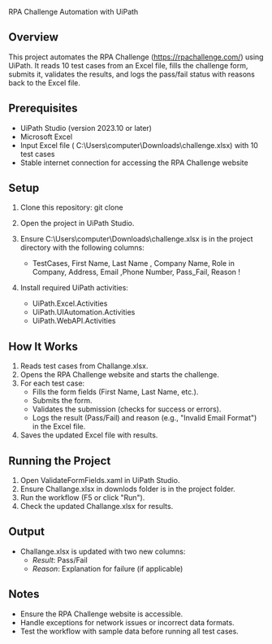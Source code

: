 RPA Challenge Automation with UiPath

## Overview
This project automates the RPA Challenge (https://rpachallenge.com/) using UiPath. It reads 10 test cases from an Excel file, fills the challenge form, submits it, validates the results, and logs the pass/fail status with reasons back to the Excel file.

## Prerequisites
- UiPath Studio (version 2023.10 or later)
- Microsoft Excel
- Input Excel file ( C:\Users\computer\Downloads\challenge.xlsx) with 10 test cases
- Stable internet connection for accessing the RPA Challenge website

## Setup
1. Clone this repository: git clone <repo-url>
2. Open the project in UiPath Studio.
3. Ensure C:\Users\computer\Downloads\challenge.xlsx is in the project directory with the following columns:
   - TestCases,	First Name,	Last Name ,	Company Name,	Role in Company,	Address,	Email	,Phone Number,	Pass_Fail,	Reason
!

4. Install required UiPath activities:
   - UiPath.Excel.Activities
   - UiPath.UIAutomation.Activities
   - UiPath.WebAPI.Activities

## How It Works
1. Reads test cases from Challange.xlsx.
2. Opens the RPA Challenge website and starts the challenge.
3. For each test case:
   - Fills the form fields (First Name, Last Name, etc.).
   - Submits the form.
   - Validates the submission (checks for success or errors).
   - Logs the result (Pass/Fail) and reason (e.g., "Invalid Email Format") in the Excel file.
4. Saves the updated Excel file with results.

## Running the Project
1. Open ValidateFormFields.xaml in UiPath Studio.
2. Ensure Challange.xlsx in downlods folder is in the project folder.
3. Run the workflow (F5 or click "Run").
4. Check the updated Challange.xlsx for results.

## Output
- Challange.xlsx is updated with two new columns:
  - *Result*: Pass/Fail
  - *Reason*: Explanation for failure (if applicable)

## Notes
- Ensure the RPA Challenge website is accessible.
- Handle exceptions for network issues or incorrect data formats.
- Test the workflow with sample data before running all test cases.

